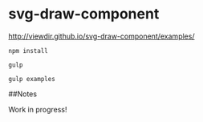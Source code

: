 # svg-draw-component

http://viewdir.github.io/svg-draw-component/examples/

    npm install

    gulp

    gulp examples

##Notes

Work in progress!
